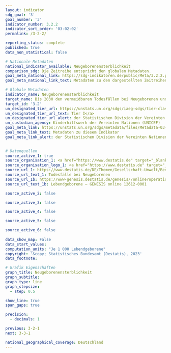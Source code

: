 ```yaml
---
layout: indicator    
sdg_goal: '3'    
goal_number: '3'    
indicator_number: 3.2.2    
indicator_sort_order: '03-02-02'    
permalink: /3-2-2/    

reporting_status: complete    
published: true    
data_non_statistical: false    

# Nationale Metadaten    
national_indicator_available: Neugeborenensterblichkeit    
comparison_sdg: Die Zeitreihe entspricht den globalen Metadaten.    
goal_meta_national_link: https://sdg-indikatoren.de/public/Meta/3.2.2.pdf
goal_meta_national_link_text: Metadaten zu den dargestellten Zeitreihen    

# Globale Metadaten    
indicator_name: Neugeborenensterblichkeit    
target_name: Bis 2030 den vermeidbaren Todesfällen bei Neugeborenen und Kindern unter 5 Jahren ein Ende setzen, mit dem von allen Ländern zu verfolgenden Ziel, die Sterblichkeit bei Neugeborenen auf höchstens 12 je 1&nbsp;000 Lebendgeburten und bei Kindern unter 5 Jahren auf höchstens 25 je 1&nbsp;000 Lebendgeburten zu senken    
target_id: '3.2'    
un_designated_tier_url: https://unstats.un.org/sdgs/iaeg-sdgs/tier-classification/'    
un_designated_tier_url_text: Tier I</a>    
un_designated_tier_url_alert: der Statistischen Division der Vereinten Nationen    
un_custodian_agency: Kinderhilfswerk der Vereinten Nationen (UNICEF)    
goal_meta_link: https://unstats.un.org/sdgs/metadata/files/Metadata-03-02-02.pdf    
goal_meta_link_text: Metadaten zu diesem Indikator    
goal_meta_link_alert: der Statistischen Division der Vereinten Nationen    
    

# Datenquellen
source_active_1: true
source_organisation_1: <a href="https://www.destatis.de" target="_blank"> Statistisches Bundesamt (Destatis) </a>
source_organisation_logo_1: <a href="https://www.destatis.de" target="_blank"><img src="https://sdg-indikatoren.de/public/OrgImgDe/destatis.png" alt="Logo destatis" style="height:60px; width:148px"/></a>
source_url_1: https://www.destatis.de/DE/Themen/Gesellschaft-Umwelt/Bevoelkerung/Sterbefaelle-Lebenserwartung/Tabellen/saeuglingssterblichkeit.html
source_url_text_1: Todesfälle bei Neugeborenen
source_url_1b: https://www-genesis.destatis.de/genesis//online?operation=table&code=12612-0001&bypass=true&language=de
source_url_text_1b: Lebendgeborene – GENESIS online 12612-0001

source_active_2: false

source_active_3: false

source_active_4: false

source_active_5: false

source_active_6: false
    
data_show_map: False    
data_start_values:     
computation_units: "Je 1 000 Lebendgeborene"    
copyright: '&copy; Statistisches Bundesamt (Destatis), 2023'    
data_footnote:     

# Grafik Eigenschaften    
graph_title: Neugeborenensterblichkeit
graph_subtitle:     
graph_type: line
graph_stepsize: 
  - step: 0.5    

show_line: true
span_gaps: true

precision:
  - decimals: 1    

previous: 3-2-1    
next: 3-3-1    

national_geographical_coverage: Deutschland    
---
```


<span></span>